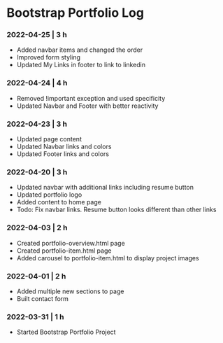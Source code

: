 # Bootstrap Portfolio Log

### 2022-04-25 | 3 h
- Added navbar items and changed the order
- Improved form styling
- Updated My Links in footer to link to linkedin

### 2022-04-24 | 4 h
- Removed !important exception and used specificity
- Updated Navbar and Footer with better reactivity

### 2022-04-23 | 3 h
- Updated page content
- Updated Navbar links and colors
- Updated Footer links and colors

### 2022-04-20 | 3 h

- Updated navbar with additional links including resume button
- Updated portfolio logo
- Added content to home page
- Todo: Fix navbar links. Resume button looks different than other links

### 2022-04-03 | 2 h

- Created portfolio-overview.html page
- Created portfolio-item.html page
- Added carousel to portfolio-item.html to display project images

### 2022-04-01 | 2 h

- Added multiple new sections to page
- Built contact form

### 2022-03-31 | 1 h

- Started Bootstrap Portfolio Project
